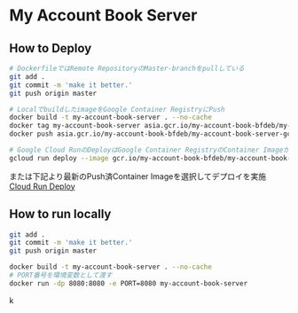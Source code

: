 # My Account Book Server

## How to Deploy
```sh
# DockerfileではRemote RepositoryのMaster-branchをpullしている
git add .
git commit -m 'make it better.'
git push origin master

# LocalでbuildしたimageをGoogle Container RegistryにPush
docker build -t my-account-book-server . --no-cache
docker tag my-account-book-server asia.gcr.io/my-account-book-bfdeb/my-account-book-server-gcrop
docker push asia.gcr.io/my-account-book-bfdeb/my-account-book-server-gcr

# Google Cloud RunのDeployはGoogle Container RegistryのContainer Imageから行う
gcloud run deploy --image gcr.io/my-account-book-bfdeb/my-account-book-server-gcr --platform managed --project my-account-book
```

または下記より最新のPush済Container Imageを選択してデプロイを実施  
[Cloud Run Deploy](https://console.cloud.google.com/run/deploy/asia-northeast1/my-account-book-server?project=my-account-book-bfdeb)

## How to run locally
```sh
git add .
git commit -m 'make it better.'
git push origin master

docker build -t my-account-book-server . --no-cache
# PORT番号を環境変数として渡す
docker run -dp 8080:8080 -e PORT=8080 my-account-book-server 
```

k

